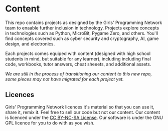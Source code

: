 # Content

This repo contains projects as designed by the Girls' Programming Network team to enaable further inclusion in technology. Projects explore concepts in technologies such as Python, MicroBit, Pygame Zero, and others. You'll find concepts covered such as cyber security and cryptography, AI, game design, and electronics.

Each projects comes equiped with content (designed with high school students in mind, but suitable for any learner), including including final code, workbooks, tutor answers, cheat sheeets, and additional assets. 

*We are still in the process of transitioning our content to this new repo, some pieces may not have migrated for each project yet.*

## Licences
Girls' Programming Network licences it's material so that you can use it, share it, remix it. Feel free to sell our code but not our content. 
Our content is licenced under the [CC BY-NC-SA License](https://creativecommons.org/licenses/by-nc-sa/4.0/).
Our software is under the GNU GPL licence for you to do with as you wish. 

